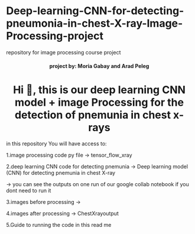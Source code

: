 # Deep-learning-CNN-for-detecting-pneumonia-in-chest-X-ray-Image-Processing-project
repository for  image processing course project

<h4 align="center">project by: Moria Gabay and Arad Peleg</h4>


<h1 align="center">Hi 👋, this is our deep learning CNN model + image Processing for the detection of pnemunia in chest x-rays </h1>
<p align="left">
</p>
   
in this repository You will have access to: 

1.image processing code py file -> tensor_flow_xray

2.deep learning CNN code for detecting pnemunia -> Deep learning model (CNN) for detecting pnemunia in chest X-ray 

-> you can see the outputs on one run of our google collab notebook if you dont need to run it

3.images before processing -> 

4.images after processing -> ChestXrayoutput

5.Guide to running the code in this read me


